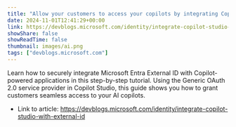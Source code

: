 ```yaml
---
title: "Allow your customers to access your copilots by integrating Copilot Studio with Microsoft Entra External ID"
date: 2024-11-01T12:41:29+00:00
link: https://devblogs.microsoft.com/identity/integrate-copilot-studio-with-external-id
showShare: false
showReadTime: false
thumbnail: images/ai.png
tags: ["devblogs.microsoft.com"]
---
```

Learn how to securely integrate Microsoft Entra External ID with Copilot-powered applications in this step-by-step tutorial. Using the Generic OAuth 2.0 service provider in Copilot Studio, this guide shows you how to grant customers seamless access to your AI copilots.

- Link to article: https://devblogs.microsoft.com/identity/integrate-copilot-studio-with-external-id